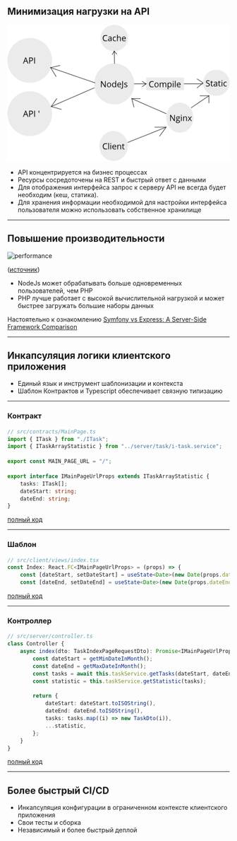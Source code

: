 ## Минимизация нагрузки на API

![scheme](./scheme.png)

-  API концентрируется на бизнес процессах
-  Ресурсы сосредоточены на REST и быстрый ответ с данными
-  Для отображения интерфейса запрос к серверу API не всегда будет необходим (кеш, статика). 
-  Для хранения информации необходимой для настройки интерфейса пользователя можно использовать собственное хранилище 

---

## Повышение производительности

![performance](https://miro.medium.com/max/512/0*R5D3K-zTNv6xpwZg)

([источник](https://medium.com/@yuiltripathee/node-js-vs-php-comparison-get-the-job-done-purpose-d3d63351ea8a))

-  NodeJs может обрабатывать больше одновременных пользователей, чем PHP
-  PHP лучше работает с высокой вычислительной нагрузкой и может быстрее загружать большие наборы данных

Настоятельно к ознакомлению [Symfony vs Express: A Server-Side Framework Comparison](https://www.diva-portal.org/smash/get/diva2:1327290/FULLTEXT01.pdf)
 
---

## Инкапсуляция логики клиентского приложения

-  Единый язык и инструмент шаблонизации и контекста 
-  Шаблон Контрактов и Typescript обеспечивает связную типизацию

---

### Контракт 

```typescript
// src/contracts/MainPage.ts
import { ITask } from "./ITask";
import { ITaskArrayStatistic } from "../server/task/i-task.service";

export const MAIN_PAGE_URL = "/";

export interface IMainPageUrlProps extends ITaskArrayStatistic {
    tasks: ITask[];
    dateStart: string;
    dateEnd: string;
}
```
[полный код](https://git.astrovolga.ru/web/timesheet/-/blob/master/src/contracts/MainPage.ts)

---

### Шаблон 
```typescript jsx
// src/client/views/index.tsx
const Index: React.FC<IMainPageUrlProps> = (props) => {
    const [dateStart, setDateStart] = useState<Date>(new Date(props.dateStart));
    const [dateEnd, setDateEnd] = useState<Date>(new Date(props.dateEnd));
```

[полный код](https://git.astrovolga.ru/web/timesheet/-/blob/master/src/client/views/index.tsx)

--- 
### Контроллер

```typescript
// src/server/controller.ts
class Controller {
    async index(dto: TaskIndexPageRequestDto): Promise<IMainPageUrlProps> {
        const dateStart = getMinDateInMonth();
        const dateEnd = getMaxDateInMonth();
        const tasks = await this.taskService.getTasks(dateStart, dateEnd, dto.userId);
        const statistic = this.taskService.getStatistic(tasks);

        return {
            dateStart: dateStart.toISOString(),
            dateEnd: dateEnd.toISOString(),
            tasks: tasks.map((i) => new TaskDto(i)),
            ...statistic,
        };
    }
}
```
[полный код](https://git.astrovolga.ru/web/timesheet/-/blob/master/src/server/task/task.controller.ts#L45)

---

## Более быстрый CI/CD

-  Инкапсуляция конфигурации в ограниченном контексте клиентского приложения
-  Свои тесты и сборка
-  Независимый и более быстрый деплой
